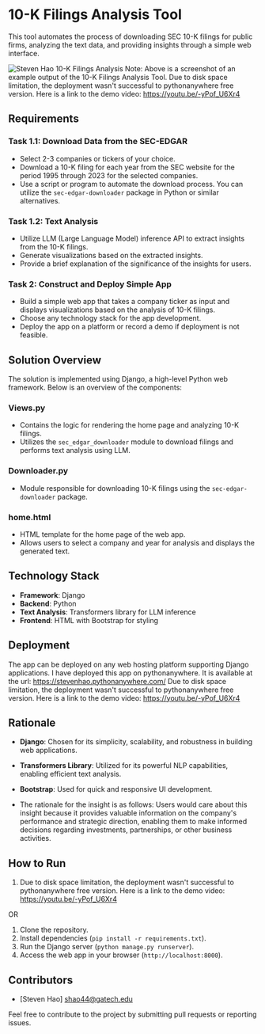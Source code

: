 # 10-K Filings Analysis Tool

This tool automates the process of downloading SEC 10-K filings for public firms, analyzing the text data, and providing insights through a simple web interface.

![Steven Hao 10-K Filings Analysis](https://github.com/huntsmanhao/secAnalysis/assets/144931059/2051ce4b-f3c6-43ce-9e7b-90e317fa32f0)
Note: Above is a screenshot of an example output of the 10-K Filings Analysis Tool.
Due to disk space limitation, the deployment wasn't successful to pythonanywhere free version. Here is a link to the demo video: https://youtu.be/-yPof_U6Xr4

## Requirements

### Task 1.1: Download Data from the SEC-EDGAR
- Select 2-3 companies or tickers of your choice.
- Download a 10-K filing for each year from the SEC website for the period 1995 through 2023 for the selected companies.
- Use a script or program to automate the download process. You can utilize the `sec-edgar-downloader` package in Python or similar alternatives.

### Task 1.2: Text Analysis
- Utilize LLM (Large Language Model) inference API to extract insights from the 10-K filings.
- Generate visualizations based on the extracted insights.
- Provide a brief explanation of the significance of the insights for users.

### Task 2: Construct and Deploy Simple App
- Build a simple web app that takes a company ticker as input and displays visualizations based on the analysis of 10-K filings.
- Choose any technology stack for the app development.
- Deploy the app on a platform or record a demo if deployment is not feasible.

## Solution Overview

The solution is implemented using Django, a high-level Python web framework. Below is an overview of the components:

### Views.py
- Contains the logic for rendering the home page and analyzing 10-K filings.
- Utilizes the `sec_edgar_downloader` module to download filings and performs text analysis using LLM.

### Downloader.py
- Module responsible for downloading 10-K filings using the `sec-edgar-downloader` package.

### home.html
- HTML template for the home page of the web app.
- Allows users to select a company and year for analysis and displays the generated text.

## Technology Stack
- **Framework**: Django
- **Backend**: Python
- **Text Analysis**: Transformers library for LLM inference
- **Frontend**: HTML with Bootstrap for styling

## Deployment
The app can be deployed on any web hosting platform supporting Django applications. I have deployed this app on pythonanywhere. It is available at the url: https://stevenhao.pythonanywhere.com/
Due to disk space limitation, the deployment wasn't successful to pythonanywhere free version. Here is a link to the demo video: https://youtu.be/-yPof_U6Xr4

## Rationale
- **Django**: Chosen for its simplicity, scalability, and robustness in building web applications.
- **Transformers Library**: Utilized for its powerful NLP capabilities, enabling efficient text analysis.
- **Bootstrap**: Used for quick and responsive UI development.

- The rationale for the insight is as follows: Users would care about this insight because it provides valuable information on the company's performance and strategic direction, enabling them to make informed decisions regarding investments, partnerships, or other business activities.

## How to Run
1. Due to disk space limitation, the deployment wasn't successful to pythonanywhere free version. Here is a link to the demo video: https://youtu.be/-yPof_U6Xr4

OR

1. Clone the repository.
2. Install dependencies (`pip install -r requirements.txt`).
3. Run the Django server (`python manage.py runserver`).
4. Access the web app in your browser (`http://localhost:8000`).

## Contributors
- [Steven Hao]
shao44@gatech.edu

Feel free to contribute to the project by submitting pull requests or reporting issues.

